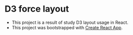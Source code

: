 # D3 force layout

- This project is a result of study D3 layout usage in React.
- This project was bootstrapped with [Create React App](https://github.com/facebook/create-react-app).
